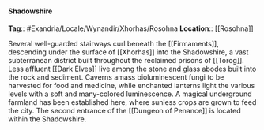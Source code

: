 #### Shadowshire
**Tag**:: #Exandria/Locale/Wynandir/Xhorhas/Rosohna
**Location**:: [[Rosohna]]

 Several well-guarded stairways curl beneath the [[Firmaments]], descending under the surface of [[Xhorhas]] into the Shadowshire, a vast subterranean district built throughout the reclaimed prisons of [[Torog]]. Less affluent [[Dark Elves]] live among the stone and glass abodes built into the rock and sediment. Caverns amass bioluminescent fungi to be harvested for food and medicine, while enchanted lanterns light the various levels with a soft and many-colored luminescence. A magical underground farmland has been established here, where sunless crops are grown to feed the city. The second entrance of the [[Dungeon of Penance]] is located within the Shadowshire.
